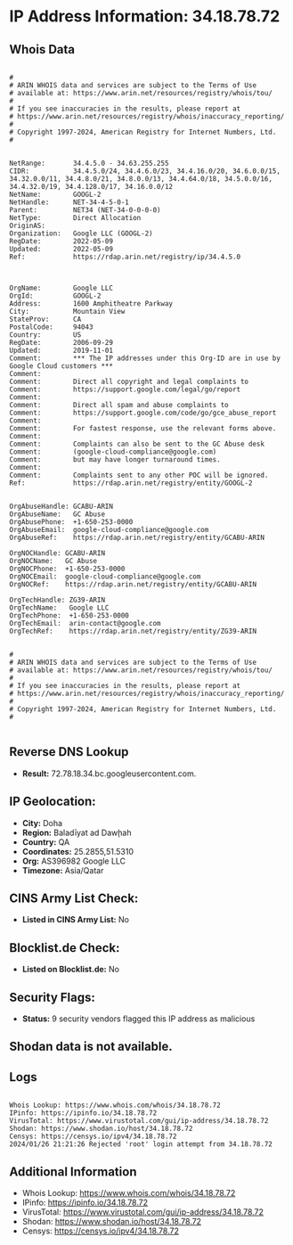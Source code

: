 # IP Address Information: 34.18.78.72

## Whois Data
```

#
# ARIN WHOIS data and services are subject to the Terms of Use
# available at: https://www.arin.net/resources/registry/whois/tou/
#
# If you see inaccuracies in the results, please report at
# https://www.arin.net/resources/registry/whois/inaccuracy_reporting/
#
# Copyright 1997-2024, American Registry for Internet Numbers, Ltd.
#


NetRange:       34.4.5.0 - 34.63.255.255
CIDR:           34.4.5.0/24, 34.4.6.0/23, 34.4.16.0/20, 34.6.0.0/15, 34.32.0.0/11, 34.4.8.0/21, 34.8.0.0/13, 34.4.64.0/18, 34.5.0.0/16, 34.4.32.0/19, 34.4.128.0/17, 34.16.0.0/12
NetName:        GOOGL-2
NetHandle:      NET-34-4-5-0-1
Parent:         NET34 (NET-34-0-0-0-0)
NetType:        Direct Allocation
OriginAS:       
Organization:   Google LLC (GOOGL-2)
RegDate:        2022-05-09
Updated:        2022-05-09
Ref:            https://rdap.arin.net/registry/ip/34.4.5.0



OrgName:        Google LLC
OrgId:          GOOGL-2
Address:        1600 Amphitheatre Parkway
City:           Mountain View
StateProv:      CA
PostalCode:     94043
Country:        US
RegDate:        2006-09-29
Updated:        2019-11-01
Comment:        *** The IP addresses under this Org-ID are in use by Google Cloud customers *** 
Comment:        
Comment:        Direct all copyright and legal complaints to 
Comment:        https://support.google.com/legal/go/report
Comment:        
Comment:        Direct all spam and abuse complaints to 
Comment:        https://support.google.com/code/go/gce_abuse_report
Comment:        
Comment:        For fastest response, use the relevant forms above.
Comment:        
Comment:        Complaints can also be sent to the GC Abuse desk 
Comment:        (google-cloud-compliance@google.com) 
Comment:        but may have longer turnaround times.
Comment:        
Comment:        Complaints sent to any other POC will be ignored.
Ref:            https://rdap.arin.net/registry/entity/GOOGL-2


OrgAbuseHandle: GCABU-ARIN
OrgAbuseName:   GC Abuse
OrgAbusePhone:  +1-650-253-0000 
OrgAbuseEmail:  google-cloud-compliance@google.com
OrgAbuseRef:    https://rdap.arin.net/registry/entity/GCABU-ARIN

OrgNOCHandle: GCABU-ARIN
OrgNOCName:   GC Abuse
OrgNOCPhone:  +1-650-253-0000 
OrgNOCEmail:  google-cloud-compliance@google.com
OrgNOCRef:    https://rdap.arin.net/registry/entity/GCABU-ARIN

OrgTechHandle: ZG39-ARIN
OrgTechName:   Google LLC
OrgTechPhone:  +1-650-253-0000 
OrgTechEmail:  arin-contact@google.com
OrgTechRef:    https://rdap.arin.net/registry/entity/ZG39-ARIN


#
# ARIN WHOIS data and services are subject to the Terms of Use
# available at: https://www.arin.net/resources/registry/whois/tou/
#
# If you see inaccuracies in the results, please report at
# https://www.arin.net/resources/registry/whois/inaccuracy_reporting/
#
# Copyright 1997-2024, American Registry for Internet Numbers, Ltd.
#


```
## Reverse DNS Lookup
- **Result:** 72.78.18.34.bc.googleusercontent.com.

## IP Geolocation:
- **City:** Doha
- **Region:** Baladīyat ad Dawḩah
- **Country:** QA
- **Coordinates:** 25.2855,51.5310
- **Org:** AS396982 Google LLC
- **Timezone:** Asia/Qatar

## CINS Army List Check:
- **Listed in CINS Army List:** 
No

## Blocklist.de Check:
- **Listed on Blocklist.de:** 
No

## Security Flags:
- **Status:** 9 security vendors flagged this IP address as malicious

## Shodan data is not available.

## Logs
```

Whois Lookup: https://www.whois.com/whois/34.18.78.72
IPinfo: https://ipinfo.io/34.18.78.72
VirusTotal: https://www.virustotal.com/gui/ip-address/34.18.78.72
Shodan: https://www.shodan.io/host/34.18.78.72
Censys: https://censys.io/ipv4/34.18.78.72
2024/01/26 21:21:26 Rejected 'root' login attempt from 34.18.78.72

```
## Additional Information
- Whois Lookup: https://www.whois.com/whois/34.18.78.72
- IPinfo: https://ipinfo.io/34.18.78.72
- VirusTotal: https://www.virustotal.com/gui/ip-address/34.18.78.72
- Shodan: https://www.shodan.io/host/34.18.78.72
- Censys: https://censys.io/ipv4/34.18.78.72

